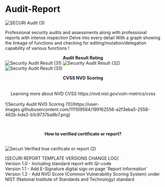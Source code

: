 # Audit-Report
![SECURI Audit (3)](https://user-images.githubusercontent.com/111109564/197771156-aae12cb2-8244-4c60-9067-094d3dbeba7d.png)

Professional security audits and assessments along with professional reports with intense inspection Delve into every detail With a graph showing the linkage of functions and checking for editing/mutation/delegation capability of various functions
!<center><B>Audit Result Rating</b></center>
![Security Audit Result (31)](https://user-images.githubusercontent.com/111109564/197769445-56158a92-4fdf-4097-9517-ac9e312a97ab.png)
![Security Audit Result (32)](https://user-images.githubusercontent.com/111109564/197769548-434a7f96-b8fc-47e5-b720-fefbf83c785d.png)
![Security Audit Result (33)](https://user-images.githubusercontent.com/111109564/197769591-5e72db04-4b23-4bb1-96dc-cb474b53e10f.png)
<center><B>CVSS NVD Scoring</b></center></br>
<br><center>Learning more about NVD CVSS https://nvd.nist.gov/vuln-metrics/cvss </center></br>
![Security Audit NVD Scoring (1)](https://user-images.githubusercontent.com/111109564/199162556-a2f3eba5-2558-482b-bde2-b1c9737ba9b7.png)


<br><center><B>How to verified certificate or report?</b></center></br>

![Securi Verified true cerificate or report (2)](https://user-images.githubusercontent.com/111109564/197774371-f24f4b81-2b3f-425c-b4e7-dd8341d93234.png)


[SECURI REPORT TEMPLATE VERSIONS CHANGE LOG]</br>
Version 1.0 - Including standard report with Qr-code</br>
Version 1.1 - Add E-Signature digital sign on page 'Report Information'</br>
Version 1.2 - Add NVD Score (Common Vulnerability Scoring System) under NIST (National Institute of Standards and Technology) standard
